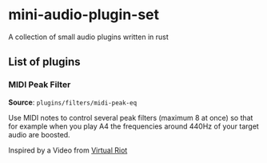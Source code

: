 # mini-audio-plugin-set
A collection of small audio plugins written in rust

## List of plugins

### MIDI Peak Filter

**Source**: `plugins/filters/midi-peak-eq`

Use MIDI notes to control several peak filters (maximum 8 at once) so that for example when you play A4 the frequencies around 440Hz of your target audio are boosted.

Inspired by a Video from [Virtual Riot](https://www.youtube.com/watch?v=TZ8wp32PJTU)
